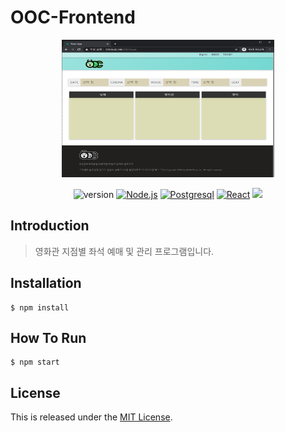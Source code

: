OOC-Frontend
===============================


<p align="center">
    <img width="340" height="220" src="https://github.com/AnOldStory/OOC-Frontend/blob/master/readme/example.png?raw=true">
</p>


<p align="center">
    <img src="https://img.shields.io/badge/version-v1.0.0-orange" alt="version"/>
    <a href="https://nodejs.org/ko"><img src="https://img.shields.io/badge/Server-Node.js-green.svg" alt="Node.js"></a>
    <a href="https://www.postgresql.org"><img src="https://img.shields.io/badge/Database-Postgresql-blue.svg" alt="Postgresql"></a>
    <a href="https://reactjs.org/"><img src="https://img.shields.io/badge/FrontEnd-React-9cf.svg" alt="React"></a>
    <img src="https://img.shields.io/badge/lecture-%EB%8D%B0%EC%9D%B4%ED%84%B0%EB%B2%A0%EC%9D%B4%EC%8A%A4(CSE3010)%202019-blueviolet">
</p>
 
Introduction
------------
> 영화관 지점별 좌석 예매 및 관리 프로그램입니다. 

Installation
------------
~~~
$ npm install
~~~

How To Run
----------
~~~
$ npm start
~~~

## License

This is released under the [MIT License](https://opensource.org/licenses/MIT).
